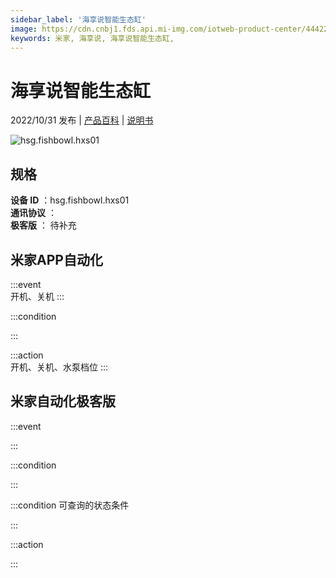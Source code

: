 ```yaml
---
sidebar_label: '海享说智能生态缸'
image: https://cdn.cnbj1.fds.api.mi-img.com/iotweb-product-center/444225940f12a23ecedc6f5980f83274_1665212719437.png?GalaxyAccessKeyId=AKVGLQWBOVIRQ3XLEW&Expires=9223372036854775807&Signature=/4KtTidcljL1oYL9LvuvC/nib4w=
keywords: 米家, 海享说, 海享说智能生态缸, 
---
```

# 海享说智能生态缸

2022/10/31 发布 | [产品百科](https://home.mi.com/webapp/content/baike/product/index.html?model=hsg.fishbowl.hxs01/) | [说明书](https://home.mi.com/views/introduction.html?model=hsg.fishbowl.hxs01&region=cn)

![hsg.fishbowl.hxs01](https://cdn.cnbj1.fds.api.mi-img.com/iotweb-product-center/444225940f12a23ecedc6f5980f83274_1665212719437.png?GalaxyAccessKeyId=AKVGLQWBOVIRQ3XLEW&Expires=9223372036854775807&Signature=/4KtTidcljL1oYL9LvuvC/nib4w=)

## 规格  
> 
**设备 ID** ：hsg.fishbowl.hxs01  
**通讯协议** ：  
**极客版**  ： 待补充 


## 米家APP自动化  

:::event  
开机、关机
:::

:::condition  

:::

:::action   
开机、关机、水泵档位
:::

## 米家自动化极客版  

:::event  

:::

:::condition  

:::

:::condition 可查询的状态条件  

:::

:::action  

:::

        
